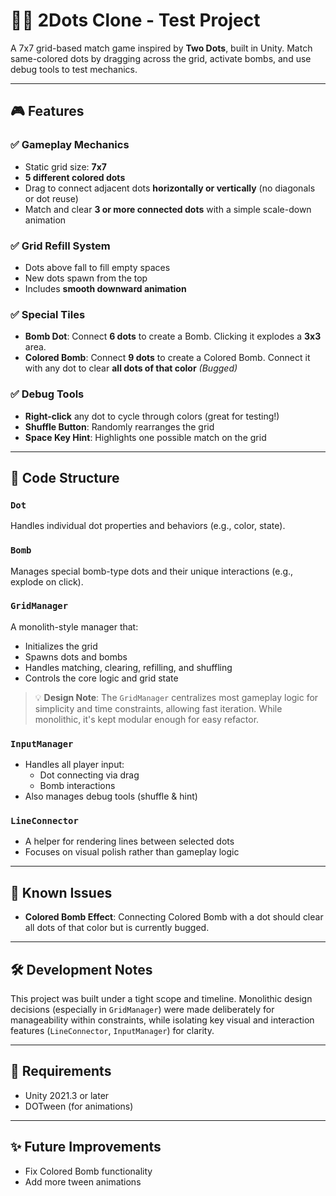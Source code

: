 # 🔵🔴 2Dots Clone - Test Project

A 7x7 grid-based match game inspired by **Two Dots**, built in Unity. Match same-colored dots by dragging across the grid, activate bombs, and use debug tools to test mechanics.

---

## 🎮 Features

### ✅ Gameplay Mechanics
- Static grid size: **7x7**
- **5 different colored dots**
- Drag to connect adjacent dots **horizontally or vertically** (no diagonals or dot reuse)
- Match and clear **3 or more connected dots** with a simple scale-down animation

### ✅ Grid Refill System
- Dots above fall to fill empty spaces
- New dots spawn from the top
- Includes **smooth downward animation**

### ✅ Special Tiles
- **Bomb Dot**: Connect **6 dots** to create a Bomb. Clicking it explodes a **3x3** area.
- **Colored Bomb**: Connect **9 dots** to create a Colored Bomb. Connect it with any dot to clear **all dots of that color** *(Bugged)*

### ✅ Debug Tools
- **Right-click** any dot to cycle through colors (great for testing!)
- **Shuffle Button**: Randomly rearranges the grid
- **Space Key Hint**: Highlights one possible match on the grid

---

## 🧠 Code Structure

### `Dot`
Handles individual dot properties and behaviors (e.g., color, state).

### `Bomb`
Manages special bomb-type dots and their unique interactions (e.g., explode on click).

### `GridManager`
A monolith-style manager that:
- Initializes the grid
- Spawns dots and bombs
- Handles matching, clearing, refilling, and shuffling
- Controls the core logic and grid state

> 💡 **Design Note**: The `GridManager` centralizes most gameplay logic for simplicity and time constraints, allowing fast iteration. While monolithic, it's kept modular enough for easy refactor.

### `InputManager`
- Handles all player input:
  - Dot connecting via drag
  - Bomb interactions
- Also manages debug tools (shuffle & hint)

### `LineConnector`
- A helper for rendering lines between selected dots
- Focuses on visual polish rather than gameplay logic

---

## 🚧 Known Issues
- **Colored Bomb Effect**: Connecting Colored Bomb with a dot should clear all dots of that color but is currently bugged.

---

## 🛠️ Development Notes

This project was built under a tight scope and timeline. Monolithic design decisions (especially in `GridManager`) were made deliberately for manageability within constraints, while isolating key visual and interaction features (`LineConnector`, `InputManager`) for clarity.

---

## 📁 Requirements
- Unity 2021.3 or later
- DOTween (for animations)

---

## ✨ Future Improvements
- Fix Colored Bomb functionality
- Add more tween animations


